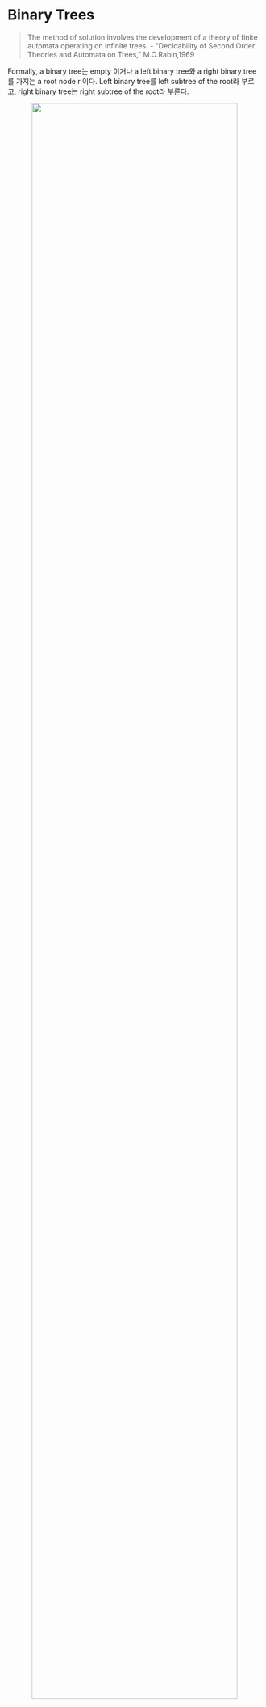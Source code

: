 # Binary Trees

> The method of solution involves the development of a theory of finite automata operating on infinite trees. - "Decidability of Second Order Theories and Automata on Trees," M.O.Rabin,1969

Formally, a binary tree는 empty 이거나 a left binary tree와 a right binary tree를 가지는 a root node r 이다. Left binary tree를 left subtree of the root라 부르고, right binary tree는 right subtree of the root라 부른다. 


<p align="center"><img src="https://github.com/gritmind/review/blob/master/code/book/interview_py/images/binary_trees_1.PNG" width="90%" height="90%"></p>
